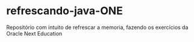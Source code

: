 # refrescando-java-ONE
Repositório com intuito de refrescar a memoria, fazendo os exercícios da Oracle Next Education

